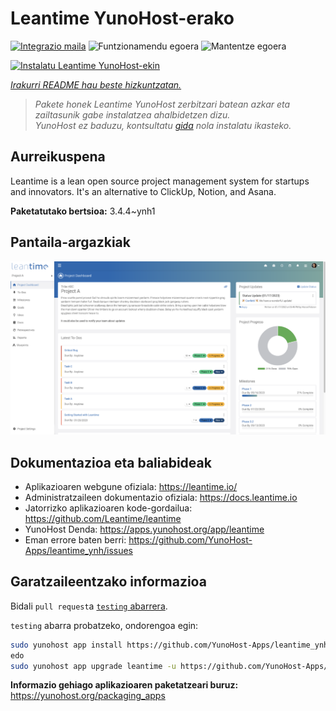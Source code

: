 <!--
Ohart ongi: README hau automatikoki sortu da <https://github.com/YunoHost/apps/tree/master/tools/readme_generator>ri esker
EZ editatu eskuz.
-->

# Leantime YunoHost-erako

[![Integrazio maila](https://apps.yunohost.org/badge/integration/leantime)](https://ci-apps.yunohost.org/ci/apps/leantime/)
![Funtzionamendu egoera](https://apps.yunohost.org/badge/state/leantime)
![Mantentze egoera](https://apps.yunohost.org/badge/maintained/leantime)

[![Instalatu Leantime YunoHost-ekin](https://install-app.yunohost.org/install-with-yunohost.svg)](https://install-app.yunohost.org/?app=leantime)

*[Irakurri README hau beste hizkuntzatan.](./ALL_README.md)*

> *Pakete honek Leantime YunoHost zerbitzari batean azkar eta zailtasunik gabe instalatzea ahalbidetzen dizu.*  
> *YunoHost ez baduzu, kontsultatu [gida](https://yunohost.org/install) nola instalatu ikasteko.*

## Aurreikuspena

Leantime is a lean open source project management system for startups and innovators. It's an alternative to ClickUp, Notion, and Asana.

**Paketatutako bertsioa:** 3.4.4~ynh1

## Pantaila-argazkiak

![Leantime(r)en pantaila-argazkia](./doc/screenshots/ProjectDashboard.png)

## Dokumentazioa eta baliabideak

- Aplikazioaren webgune ofiziala: <https://leantime.io/>
- Administratzaileen dokumentazio ofiziala: <https://docs.leantime.io>
- Jatorrizko aplikazioaren kode-gordailua: <https://github.com/Leantime/leantime>
- YunoHost Denda: <https://apps.yunohost.org/app/leantime>
- Eman errore baten berri: <https://github.com/YunoHost-Apps/leantime_ynh/issues>

## Garatzaileentzako informazioa

Bidali `pull request`a [`testing` abarrera](https://github.com/YunoHost-Apps/leantime_ynh/tree/testing).

`testing` abarra probatzeko, ondorengoa egin:

```bash
sudo yunohost app install https://github.com/YunoHost-Apps/leantime_ynh/tree/testing --debug
edo
sudo yunohost app upgrade leantime -u https://github.com/YunoHost-Apps/leantime_ynh/tree/testing --debug
```

**Informazio gehiago aplikazioaren paketatzeari buruz:** <https://yunohost.org/packaging_apps>
